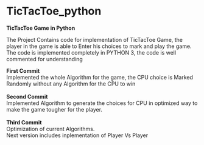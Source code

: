 # TicTacToe_python
<b>TicTacToe Game in Python</b>

The Project Contains code for implementation of TicTacToe Game, the player in the game is able to Enter his choices to mark and play the game.<br>
The code is implemented completely in PYTHON 3, the code is well commented for understanding<br>

<b>First Commit</b><br>
Implemented the whole Algorithm for the game, the CPU choice is Marked Randomly without any Algorithm for the CPU to win<br><br>
<b>Second Commit</b><br>
Implemented Algorithm to generate the choices for CPU in optimized way to make the game tougher for the player.<br> 
<br>
<b>Third Commit</b><br>
Optimization of current Algorithms.
<br>
Next version includes inplementation of Player Vs Player
